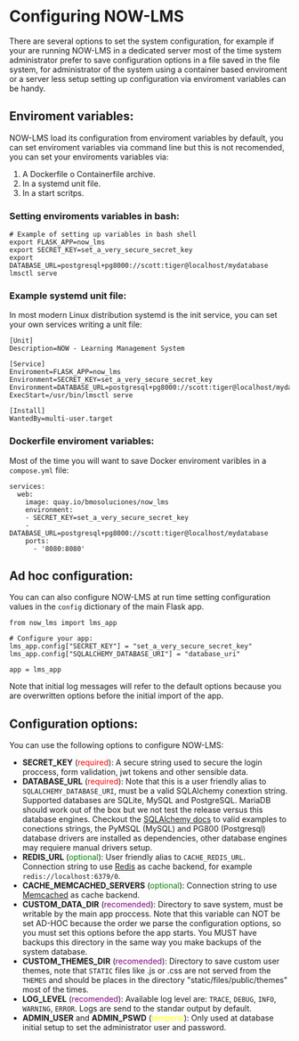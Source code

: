 # Configuring NOW-LMS

There are several options to set the system configuration, for example if your are running NOW-LMS in a dedicated server most of the time system administrator prefer to save configuration options in a file saved in the file system, for administrator of the system using a container based enviroment or a server less setup setting up configuration via enviroment variables can be handy.

## Enviroment variables:

NOW-LMS load its configuration from enviroment variables by default, you can set enviroment variables via command line but this is not recomended, you can set your enviroments variables via:

1. A Dockerfile o Containerfile archive.
2. In a systemd unit file.
3. In a start scritps.

### Setting enviroments variables in bash:

```
# Example of setting up variables in bash shell
export FLASK_APP=now_lms
export SECRET_KEY=set_a_very_secure_secret_key
export DATABASE_URL=postgresql+pg8000://scott:tiger@localhost/mydatabase
lmsctl serve
```

### Example systemd unit file:

In most modern Linux distribution systemd is the init service, you can set your own services writing a unit file:

```
[Unit]
Description=NOW - Learning Management System

[Service]
Enviroment=FLASK_APP=now_lms
Environment=SECRET_KEY=set_a_very_secure_secret_key
Environment=DATABASE_URL=postgresql+pg8000://scott:tiger@localhost/mydatabase
ExecStart=/usr/bin/lmsctl serve

[Install]
WantedBy=multi-user.target
```

### Dockerfile enviroment variables:

Most of the time you will want to save Docker enviroment varibles in a `compose.yml` file:

```
services:
  web:
    image: quay.io/bmosoluciones/now_lms
    environment:
    - SECRET_KEY=set_a_very_secure_secret_key
    - DATABASE_URL=postgresql+pg8000://scott:tiger@localhost/mydatabase
    ports:
      - '8080:8080'

```

## Ad hoc configuration:

You can can also configure NOW-LMS at run time setting configuration values in the `config` dictionary of the main Flask app.

```
from now_lms import lms_app

# Configure your app:
lms_app.config["SECRET_KEY"] = "set_a_very_secure_secret_key"
lms_app.config["SQLALCHEMY_DATABASE_URI"] = "database_uri"

app = lms_app
```

Note that initial log messages will refer to the default options because you are overwritten options before the initial import of the app.

## Configuration options:

You can use the following options to configure NOW-LMS:

-   **SECRET_KEY** (<span style="color:red">required</span>): A secure string used to secure the login proccess, form
    validation, jwt tokens and other sensible data.
-   **DATABASE_URL** (<span style="color:red">required</span>): Note that this is a user friendly alias to
    `SQLALCHEMY_DATABASE_URI`, must be a valid SQLAlchemy conextion string. Supported databases are SQLite, MySQL and
    PostgreSQL. MariaDB should work out of the box but we not test the release versus this database engines. Checkout the
    [SQLAlchemy docs](https://docs.sqlalchemy.org/en/20/core/engines.html) to valid examples to conections strings, the
    PyMSQL (MySQL) and PG800 (Postgresql) database drivers are installed as dependencies, other database engines may
    requiere manual
    drivers setup.
-   **REDIS_URL** (<span style="color:green">optional</span>): User friendly alias to `CACHE_REDIS_URL`. Connection
    string to use [Redis](https://redis.io/) as cache backend, for example `redis://localhost:6379/0`.
-   **CACHE_MEMCACHED_SERVERS** (<span style="color:green">optional</span>): Connection string to use [Memcached](https://memcached.org/) as cache backend.
-   **CUSTOM_DATA_DIR** (<span style="color:purple">recomended</span>): Directory to save system, must be writable by the
    main app proccess. Note that this variable can NOT be set AD-HOC because the order we parse the configuration
    options, so you must set this options before the app starts. You MUST have backups this directory in the same way
    you make backups of the system database.
-   **CUSTOM_THEMES_DIR** (<span style="color:purple">recomended</span>): Directory to save custom user themes, note
    that `STATIC` files like .js or .css are not served from the `THEMES` and should be places in the directory
    "static/files/public/themes" most of the times.
-   **LOG_LEVEL** (<span style="color:purple">recomended</span>): Available log level are: `TRACE`, `DEBUG`, `INFO`,
    `WARNING`, `ERROR`. Logs are send to the standar output by default.
-   **ADMIN_USER** and **ADMIN_PSWD** (<span style="color:yellow">temporal</span>): Only used at database initial
    setup to set the administrator user and password.
